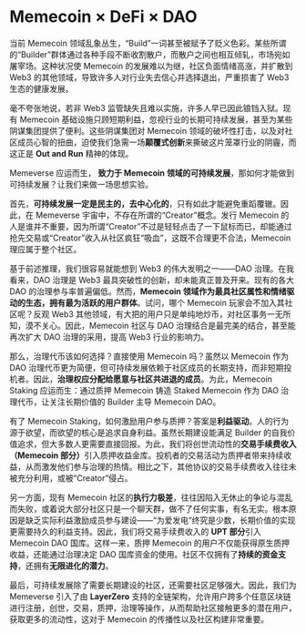 # Memecoin × DeFi × DAO

当前 Memecoin 领域乱象丛生，“Build”一词甚至被赋予了贬义色彩。某些所谓的“Builder”群体通过各种手段不断收割散户，而散户之间也相互倾轧，市场宛如屠宰场。这种状况使 Memecoin 的发展难以为继，社区负面情绪高涨，并扩散到 Web3 的其他领域，导致许多人对行业失去信心并选择退出，严重损害了 Web3 生态的健康发展。

毫不夸张地说，若非 Web3 监管缺失且难以实施，许多人早已因此锒铛入狱。现有 Memecoin 基础设施只顾短期利益，忽视行业的长期可持续发展，甚至为某些阴谋集团提供了便利。这些阴谋集团对 Memecoin 领域的破坏性打击，以及对社区成员心智的扭曲，迫使我们急需一场**颠覆式创新**来撕破这片笼罩行业的阴霾，而这正是 **Out and Run** 精神的体现。

Memeverse 应运而生， **致力于 Memecoin 领域的可持续发展**，那如何才能做到可持续发展？让我们来做一场思想实验。

首先，**可持续发展一定是民主的，去中心化的**，只有如此才能避免重蹈覆辙。因此，在 Memeverse 宇宙中，不存在所谓的“Creator”概念。发行 Memecoin 的人是谁并不重要，因为所谓“Creator”不过是轻轻点击了一下鼠标而已，却能通过抢先交易或“Creator”收入从社区疯狂“吸血”，这既不合理更不合法，Memecoin 理应属于整个社区。

基于前述推理，我们很容易就能想到 Web3 的伟大发明之一——DAO 治理。在我看来，DAO 治理是 Web3 最具突破性的创新，却未能真正普及开来。现有的各大 DAO 的治理参与率普遍偏低。然而，**Memecoin 领域作为最具社区属性和情绪驱动的生态，拥有最为活跃的用户群体**。试问，哪个 Memecoin 玩家会不加入其社区呢？反观 Web3 其他领域，有大把的用户只是单纯地炒币，对社区事务一无所知，漠不关心。因此，Memecoin 社区与 DAO 治理结合是最完美的结合，甚至能再次扩大 DAO 治理的采用，提高 Web3 行业的影响力。

那么，治理代币该如何选择？直接使用 Memecoin 吗？虽然以 Memecoin 作为 DAO 治理代币更为简便，但可持续发展依赖于社区成员的长期支持，而非短期投机者。因此，**治理权应分配给愿意与社区共进退的成员**。为此，Memecoin Staking 应运而生：通过质押 Memecoin 铸造 Staked Memecoin 作为 DAO 治理代币，让关注长期价值的 Builder 主导 Memecoin DAO。

有了 Memecoin Staking，如何激励用户参与质押？答案是**利益驱动**。人的行为源于欲望，而欲望的核心是追求自身利益。虽然长期建设能满足 Builder 的自我价值追求，但大多数人更需要直接回报。为此，我们将创世流动性的**交易手续费收入（Memecoin 部分）**&#x5F15;入质押收益金库。投机者的交易活动为质押者带来持续收益，从而激发他们参与治理的热情。相比之下，其他协议的交易手续费收入往往未被充分利用，或被“Creator”侵占。

另一方面，现有 Memecoin 社区的**执行力极差**，往往因陷入无休止的争论与混乱而失败，或着说大部分社区只是一个聊天群，做不了任何实事，有名无实。根本原因是缺乏实际利益激励成员参与建设——“为爱发电”终究是少数，长期价值的实现更需要持久的利益支持。因此，我们将交易手续费收入的 **UPT 部分**引入 Memecoin DAO 国库。这样一来，质押 Memecoin 的用户不仅能获得原生质押收益，还能通过治理决定 DAO 国库资金的使用。社区不仅拥有了**持续的资金支持**，还拥有**无限进化的潜力**。

最后，可持续发展除了需要长期建设的社区，还需要社区足够强大。因此，我们为 Memeverse 引入了由 **LayerZero** 支持的全链架构，允许用户跨多个任意区块链进行注册，创世，交易，质押，治理等操作，从而帮助社区接触更多的潜在用户，获取更多的流动性，这对于 Memecoin 的传播性以及社区构建非常重要。

